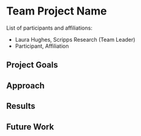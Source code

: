 # Team Project Name

List of participants and affiliations:
- Laura Hughes, Scripps Research (Team Leader)
- Participant, Affiliation

## Project Goals

## Approach

## Results

## Future Work
